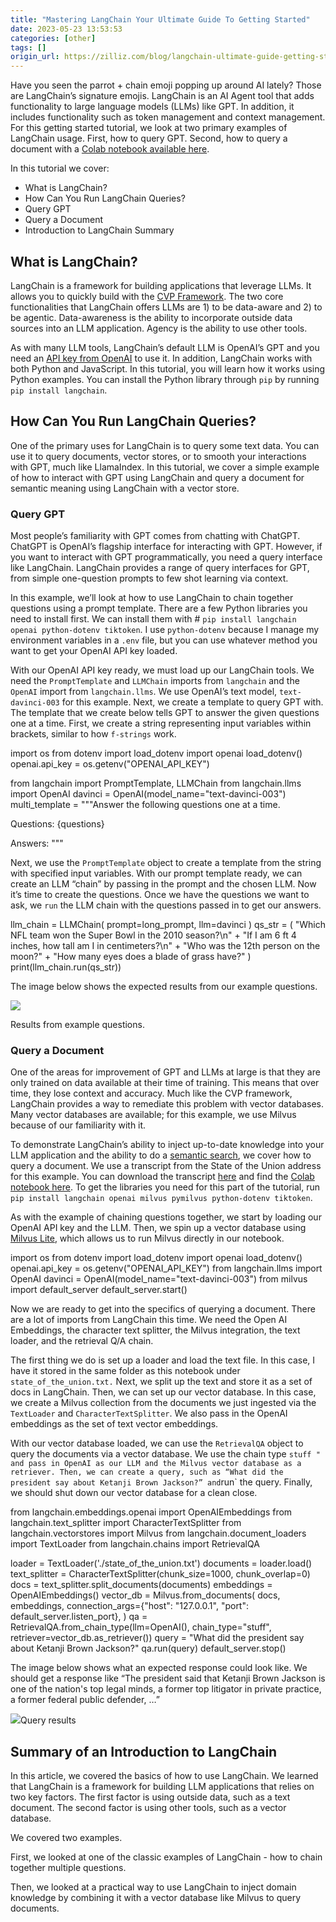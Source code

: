 ```yaml
---
title: "Mastering LangChain Your Ultimate Guide To Getting Started"
date: 2023-05-23 13:53:53
categories: [other]
tags: []
origin_url: https://zilliz.com/blog/langchain-ultimate-guide-getting-started?utm_source=twitter&utm_medium=social&utm_term=zilliz
---
```

Have you seen the parrot + chain emoji popping up around AI lately? Those are LangChain’s signature emojis. LangChain is an AI Agent tool that adds functionality to large language models (LLMs) like GPT. In addition, it includes functionality such as token management and context management. For this getting started tutorial, we look at two primary examples of LangChain usage. First, how to query GPT. Second, how to query a document with a [Colab notebook available here](https://colab.research.google.com/drive/1KiPHx1wxfYylc3fqMP1hVsUB4yYtzQGn?usp=sharing).

In this tutorial we cover:

*   What is LangChain?
*   How Can You Run LangChain Queries?
*   Query GPT
*   Query a Document
*   Introduction to LangChain Summary

What is LangChain?
------------------

LangChain is a framework for building applications that leverage LLMs. It allows you to quickly build with the [CVP Framework](https://zilliz.com/blog/ChatGPT-VectorDB-Prompt-as-code). The two core functionalities that LangChain offers LLMs are 1) to be data-aware and 2) to be agentic. Data-awareness is the ability to incorporate outside data sources into an LLM application. Agency is the ability to use other tools.

As with many LLM tools, LangChain’s default LLM is OpenAI’s GPT and you need an [API key from OpenAI](https://platform.openai.com/docs/api-reference) to use it. In addition, LangChain works with both Python and JavaScript. In this tutorial, you will learn how it works using Python examples. You can install the Python library through `pip` by running `pip install langchain`.

How Can You Run LangChain Queries?
----------------------------------

One of the primary uses for LangChain is to query some text data. You can use it to query documents, vector stores, or to smooth your interactions with GPT, much like LlamaIndex. In this tutorial, we cover a simple example of how to interact with GPT using LangChain and query a document for semantic meaning using LangChain with a vector store.

### Query GPT

Most people’s familiarity with GPT comes from chatting with ChatGPT. ChatGPT is OpenAI’s flagship interface for interacting with GPT. However, if you want to interact with GPT programmatically, you need a query interface like LangChain. LangChain provides a range of query interfaces for GPT, from simple one-question prompts to few shot learning via context.

In this example, we’ll look at how to use LangChain to chain together questions using a prompt template. There are a few Python libraries you need to install first. We can install them with # `pip install langchain openai python-dotenv tiktoken`. I use `python-dotenv` because I manage my environment variables in a `.env` file, but you can use whatever method you want to get your OpenAI API key loaded.

With our OpenAI API key ready, we must load up our LangChain tools. We need the `PromptTemplate` and `LLMChain` imports from `langchain` and the `OpenAI` import from `langchain.llms`. We use OpenAI’s text model, `text-davinci-003` for this example. Next, we create a template to query GPT with. The template that we create below tells GPT to answer the given questions one at a time. First, we create a string representing input variables within brackets, similar to how `f-strings` work.

import os
from dotenv import load\_dotenv
import openai
load\_dotenv()
openai.api\_key = os.getenv("OPENAI\_API\_KEY")


from langchain import PromptTemplate, LLMChain
from langchain.llms import OpenAI
davinci = OpenAI(model\_name="text-davinci-003")
multi\_template = """Answer the following questions one at a time.


Questions:
{questions}


Answers:
"""

  
    
    
  

Next, we use the `PromptTemplate` object to create a template from the string with specified input variables. With our prompt template ready, we can create an LLM “chain” by passing in the prompt and the chosen LLM. Now it’s time to create the questions. Once we have the questions we want to ask, we `run` the LLM chain with the questions passed in to get our answers.

llm\_chain = LLMChain(
   prompt=long\_prompt,
   llm=davinci
)
qs\_str = (
   "Which NFL team won the Super Bowl in the 2010 season?\\n" +
   "If I am 6 ft 4 inches, how tall am I in centimeters?\\n" +
   "Who was the 12th person on the moon?" +
   "How many eyes does a blade of grass have?"
)
print(llm\_chain.run(qs\_str))

The image below shows the expected results from our example questions.

[![](https://note-2019-images.oss-cn-hangzhou.aliyuncs.com/45ac067b.png)](https://assets.zilliz.com/Langchain_blog_1_results_08dedb25d4.png)

Results from example questions.

### Query a Document

One of the areas for improvement of GPT and LLMs at large is that they are only trained on data available at their time of training. This means that over time, they lose context and accuracy. Much like the CVP framework, LangChain provides a way to remediate this problem with vector databases. Many vector databases are available; for this example, we use Milvus because of our familiarity with it.

To demonstrate LangChain’s ability to inject up-to-date knowledge into your LLM application and the ability to do a [semantic search](https://zilliz.com/glossary/semantic-search), we cover how to query a document. We use a transcript from the State of the Union address for this example. You can download the transcript [here](https://github.com/hwchase17/langchain/blob/master/docs/modules/state_of_the_union.txt) and find the [Colab notebook here](https://colab.research.google.com/drive/1KiPHx1wxfYylc3fqMP1hVsUB4yYtzQGn?usp=sharing). To get the libraries you need for this part of the tutorial, run `pip install langchain openai milvus pymilvus python-dotenv tiktoken`.

As with the example of chaining questions together, we start by loading our OpenAI API key and the LLM. Then, we spin up a vector database using [Milvus Lite](https://milvus.io/docs/milvus_lite.md), which allows us to run Milvus directly in our notebook.

import os
from dotenv import load\_dotenv
import openai
load\_dotenv()
openai.api\_key = os.getenv("OPENAI\_API\_KEY")
from langchain.llms import OpenAI
davinci = OpenAI(model\_name="text-davinci-003")
from milvus import default\_server
default\_server.start()

Now we are ready to get into the specifics of querying a document. There are a lot of imports from LangChain this time. We need the Open AI Embeddings, the character text splitter, the Milvus integration, the text loader, and the retrieval Q/A chain.

The first thing we do is set up a loader and load the text file. In this case, I have it stored in the same folder as this notebook under `state_of_the_union.txt.` Next, we split up the text and store it as a set of docs in LangChain. Then, we can set up our vector database. In this case, we create a Milvus collection from the documents we just ingested via the `TextLoader` and `CharacterTextSplitter`. We also pass in the OpenAI embeddings as the set of text vector embeddings.

With our vector database loaded, we can use the `RetrievalQA` object to query the documents via a vector database. We use the chain type `stuff " and pass in OpenAI as our LLM and the Milvus vector database as a retriever. Then, we can create a query, such as “What did the president say about Ketanji Brown Jackson?” and`run\` the query. Finally, we should shut down our vector database for a clean close.

from langchain.embeddings.openai import OpenAIEmbeddings
from langchain.text\_splitter import CharacterTextSplitter
from langchain.vectorstores import Milvus
from langchain.document\_loaders import TextLoader
from langchain.chains import RetrievalQA


loader = TextLoader('./state\_of\_the\_union.txt')
documents = loader.load()
text\_splitter = CharacterTextSplitter(chunk\_size=1000, chunk\_overlap=0)
docs = text\_splitter.split\_documents(documents)
embeddings = OpenAIEmbeddings()
vector\_db = Milvus.from\_documents(
   docs,
   embeddings,
   connection\_args={"host": "127.0.0.1", "port": default\_server.listen\_port},
)
qa = RetrievalQA.from\_chain\_type(llm=OpenAI(), chain\_type="stuff", retriever=vector\_db.as\_retriever())
query = "What did the president say about Ketanji Brown Jackson?"
qa.run(query)
default\_server.stop()

The image below shows what an expected response could look like. We should get a response like “The president said that Ketanji Brown Jackson is one of the nation's top legal minds, a former top litigator in private practice, a former federal public defender, …”

[![](https://note-2019-images.oss-cn-hangzhou.aliyuncs.com/3b8acf90.png)](https://assets.zilliz.com/Langchain_blog_results2_v2_ec22fde211.png)Query results

Summary of an Introduction to LangChain
---------------------------------------

In this article, we covered the basics of how to use LangChain. We learned that LangChain is a framework for building LLM applications that relies on two key factors. The first factor is using outside data, such as a text document. The second factor is using other tools, such as a vector database.

We covered two examples.

First, we looked at one of the classic examples of LangChain - how to chain together multiple questions.

Then, we looked at a practical way to use LangChain to inject domain knowledge by combining it with a vector database like Milvus to query documents.
    